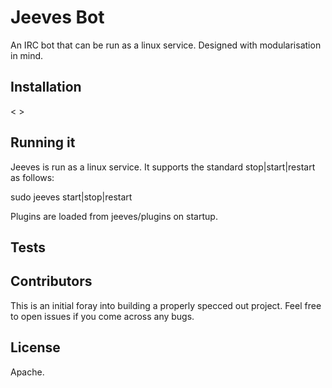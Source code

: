 Jeeves Bot
==========

An IRC bot that can be run as a linux service. Designed with modularisation in
mind.

Installation
------------

< >

Running it
----------

Jeeves is run as a linux service. It supports the standard stop|start|restart as
follows:

sudo jeeves start|stop|restart

Plugins are loaded from jeeves/plugins on startup.

Tests
-----


Contributors
------------

This is an initial foray into building a properly specced out project. Feel free
to open issues if you come across any bugs.

License
-------

Apache.
